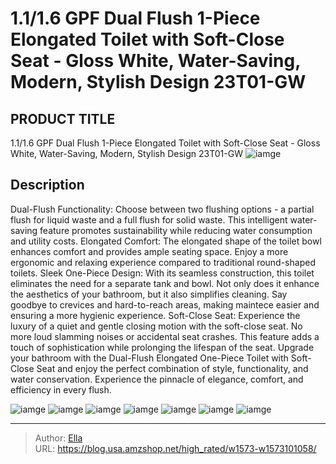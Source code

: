 # 1.1/1.6 GPF Dual Flush 1-Piece Elongated Toilet with Soft-Close Seat - Gloss White,  Water-Saving, Modern, Stylish Design 23T01-GW


## PRODUCT TITLE 

1.1/1.6 GPF Dual Flush 1-Piece Elongated Toilet with Soft-Close Seat - Gloss White,  Water-Saving, Modern, Stylish Design 23T01-GW
![iamge](https://b2bfiles1.gigab2b.cn/image/wkseller/18504/20230604_579d653287fd83ba7282476e837dbbe6.jpg)

## Description

Dual-Flush Functionality: Choose between two flushing options - a partial flush for liquid waste and a full flush for solid waste. This intelligent water-saving feature promotes sustainability while reducing water consumption and utility costs.
Elongated Comfort: The elongated shape of the toilet bowl enhances comfort and provides ample seating space. Enjoy a more ergonomic and relaxing experience compared to traditional round-shaped toilets.
Sleek One-Piece Design: With its seamless construction, this toilet eliminates the need for a separate tank and bowl. Not only does it enhance the aesthetics of your bathroom, but it also simplifies cleaning. Say goodbye to crevices and hard-to-reach areas, making maintece easier and ensuring a more hygienic experience.
Soft-Close Seat: Experience the luxury of a quiet and gentle closing motion with the soft-close seat. No more loud slamming noises or accidental seat crashes. This feature adds a touch of sophistication while prolonging the lifespan of the seat.
Upgrade your bathroom with the Dual-Flush Elongated One-Piece Toilet with Soft-Close Seat and enjoy the perfect combination of style, functionality, and water conservation. Experience the pinnacle of elegance, comfort, and efficiency in every flush.






![iamge](https://b2bfiles1.gigab2b.cn/image/wkseller/18504/20230604_25d30ae49b1bf6d4d786d8fe73eee503.jpg)
![iamge](https://b2bfiles1.gigab2b.cn/image/wkseller/18504/20230604_85606dcfcaae9f587f7d95b7c8764148.jpg)
![iamge](https://b2bfiles1.gigab2b.cn/image/wkseller/18504/20230604_80cc409590bfc203fc08388250215651.jpg)
![iamge](https://b2bfiles1.gigab2b.cn/image/wkseller/18504/20230604_75f0f38bafd858eab0dea4265bdf8d16.jpg)
![iamge](https://b2bfiles1.gigab2b.cn/image/wkseller/18504/20230604_1a0c9d9e2bcc581a55beb875e0e6b09e.jpg)
![iamge](https://b2bfiles1.gigab2b.cn/image/wkseller/18504/20230523_25986716538d2fb8ab9635e1abda5f6f.png)
![iamge](https://b2bfiles1.gigab2b.cn/image/wkseller/18504/20230523_98eb58e682892712a9154a91b18fd962.png)


---

> Author: [Ella](https://blog.usa.amzshop.net/)  
> URL: https://blog.usa.amzshop.net/high_rated/w1573-w1573101058/  

